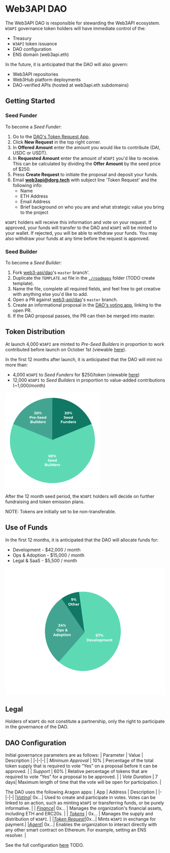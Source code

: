 # Web3API DAO

The Web3API DAO is responsible for stewarding the Web3API ecosystem. `W3API` governance token holders will have immediate control of the:
- Treasury
- `W3API` token issuance
- DAO configuration
- ENS domain (web3api.eth)

In the future, it is anticipated that the DAO will also govern:
- Web3API repositories
- Web3Hub platform deployments
- DAO-verified APIs (hosted at web3api.eth subdomains)

## Getting Started

### Seed Funder

To become a *Seed Funder*:

1. Go to the [DAO's Token Request App](TODO).
2. Click **New Request** in the top right corner.
3. In **Offered Amount** enter the amount you would like to contribute (DAI, USDC or USDT).
4. In **Requested Amount** enter the amount of `W3API` you'd like to receive. This can be calculated by dividing the **Offer Amount** by the seed price of $250.
5. Press **Create Request** to initiate the proposal and deposit your funds.
6. Email **web3api@dorg.tech** with subject line 'Token Request' and the following info:
   - Name
   - ETH Address
   - Email Address
   - Brief background on who you are and what strategic value you bring to the project

`W3API` holders will receive this information and vote on your request. If approved, your funds will transfer to the DAO and `W3API` will be minted to your wallet. If rejected, you will be able to withdraw your funds. You may also withdraw your funds at any time before the request is approved.

### Seed Builder

To become a *Seed Builder*:
1. Fork [web3-api/dao](https://github.com/web3-api/dao)'s `master` branch'.
2. Duplicate the `TEMPLATE.md` file in the [`./roadmaps`](./roadmaps) folder (TODO create template).
3. Name the file, complete all required fields, and feel free to get creative with anything else you'd like to add.
4. Open a PR against [web3-api/dao](https://github.com/web3-api/dao)'s `master` branch.
5. Create an informational proposal in the [DAO's voting app](TODO), linking to the open PR.
6. If the DAO proposal passes, the PR can then be merged into master.

## Token Distribution

At launch 4,000 `W3API` are minted to *Pre-Seed Builders* in proportion to work contributed before launch on October 1st (viewable [here](./token-allocations/pre-seed-builders.csv)).

In the first 12 months after launch, it is anticipated that the DAO will mint no more than:
- 4,000 `W3API` to *Seed Funders* for $250/token (viewable [here](./token-allocations/seed-funders.csv))
- 12,000 `W3API` to *Seed Builders* in proportion to value-added contributions (~1,000/month)

<img src="./img/token-distribution.png" height="300px"/>

After the 12 month seed period, the `W3API` holders will decide on further fundraising and token emission plans.

NOTE: Tokens are initially set to be non-transferable.

## Use of Funds

In the first 12 months, it is anticipated that the DAO will allocate funds for:
- Development - $42,000 / month
- Ops & Adoption - $15,000 / month
- Legal & SaaS - $5,500 / month

<img src="./img/fund-usage.png" height="400px"/>

## Legal

Holders of `W3API` do not constitute a partnership, only the right to participate in the governance of the DAO.

## DAO Configuration

Initial governance parameters are as follows:
| Parameter | Value | Description |
|-|-|-|
| *Minimum Approval* | 10% | Percentage of the total token supply that is required to vote “Yes” on a proposal before it can be approved. |
| *Support* | 60% | Relative percentage of tokens that are required to vote “Yes” for a proposal to be approved. |
| *Vote Duration* | 7 days| Maximum length of time that the vote will be open for participation. |

The DAO uses the following Aragon apps:
| App | Address | Description |
|-|-|-|
|*[Voting](https://help.aragon.org/article/19-voting)*| 0x...| Used to create and participate in votes. Votes can be linked to an action, such as minting `W3API` or transferring funds, or be purely informative. |
| *[Finance](https://help.aragon.org/article/20-finance)*| 0x... | Manages the organization's financial assets, including ETH and ERC20s. |
| *[Tokens](https://help.aragon.org/article/18-tokens)* | 0x... | Manages the supply and distribution of `W3API`. |
|*[Token Request](https://github.com/1Hive/token-request-app/blob/master/docs/user-guide.md)*|0x...| Mints `W3API` in exchange for payment.|
|*[Agent](https://help.aragon.org/article/37-agent)*| 0x...| Enables the organization to interact directly with any other smart contract on Ethereum. For example, setting an ENS resolver. |

See the full configuration [here]() TODO.
